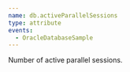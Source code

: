 ```yaml
---
name: db.activeParallelSessions
type: attribute
events:
  - OracleDatabaseSample
---
```


Number of active parallel sessions.